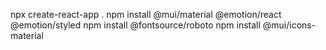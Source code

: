 npx create-react-app .
npm install @mui/material @emotion/react @emotion/styled
npm install @fontsource/roboto
npm install @mui/icons-material
